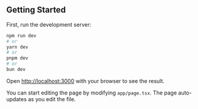 ## Getting Started

First, run the development server:

```bash {"id":"01J5XB7JNNKEYYAG75D9W2P556"}
npm run dev
# or
yarn dev
# or
pnpm dev
# or
bun dev
```

Open [http://localhost:3000](http://localhost:3000) with your browser to see the result.

You can start editing the page by modifying `app/page.tsx`. The page auto-updates as you edit the file.
